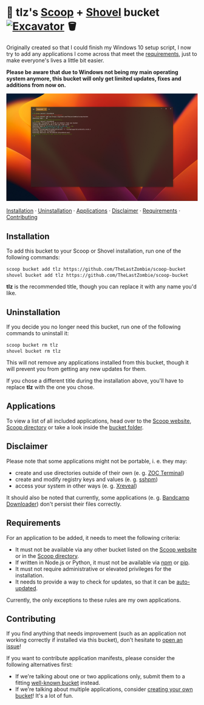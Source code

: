 # 🧟 tlz's [Scoop](https://scoop.sh/) + [Shovel](https://shovel.ash258.com/) bucket [![Excavator](https://github.com/TheLastZombie/scoop-bucket/actions/workflows/schedule.yml/badge.svg)](https://github.com/TheLastZombie/scoop-bucket/actions/workflows/schedule.yml) 🪣

Originally created so that I could finish my Windows 10 setup script, I now try to add any applications I come across that meet the [requirements](#requirements), just to make everyone's lives a little bit easier.

**Please be aware that due to Windows not being my main operating system anymore, this bucket will only get limited updates, fixes and additions from now on.**

![](screenshot.png)

[Installation](#installation) · [Uninstallation](#uninstallation) · [Applications](#applications) · [Disclaimer](#disclaimer) · [Requirements](#requirements) · [Contributing](#contributing)

## Installation

To add this bucket to your Scoop or Shovel installation, run one of the following commands:

```
scoop bucket add tlz https://github.com/TheLastZombie/scoop-bucket
shovel bucket add tlz https://github.com/TheLastZombie/scoop-bucket
```

**tlz** is the recommended title, though you can replace it with any name you'd like.

## Uninstallation

If you decide you no longer need this bucket, run one of the following commands to uninstall it:

```
scoop bucket rm tlz
shovel bucket rm tlz
```

This will not remove any applications installed from this bucket, though it will prevent you from getting any new updates for them.

If you chose a different title during the installation above, you'll have to replace **tlz** with the one you chose.

## Applications

To view a list of all included applications, head over to the [Scoop website](https://scoop.sh/#/apps?q=%22https%3A%2F%2Fgithub.com%2FTheLastZombie%2Fscoop-bucket%22&s=1&d=0&o=false), [Scoop directory](https://rasa.github.io/scoop-directory/by-bucket#TheLastZombie_scoop-bucket) or take a look inside the [bucket folder](https://github.com/TheLastZombie/scoop-bucket/tree/master/bucket).

## Disclaimer

Please note that some applications might not be portable, i. e. they may:

- create and use directories outside of their own (e. g. [ZOC Terminal](https://www.emtec.com/zoc/))
- create and modify registry keys and values (e. g. [sshpm](https://thelastzombie.github.io/sshpm/))
- access your system in other ways (e. g. [Xreveal](https://yubsoft.com/xreveal/))

It should also be noted that currently, some applications (e. g. [Bandcamp Downloader](https://github.com/Otiel/BandcampDownloader)) don't persist their files correctly.

## Requirements

For an application to be added, it needs to meet the following criteria:

- It must not be available via any other bucket listed on the [Scoop website](https://scoop.sh/#/apps?o=false) or in the [Scoop directory](https://rasa.github.io/scoop-directory/by-bucket).
- If written in Node.js or Python, it must not be available via [npm](https://www.npmjs.com/) or [pip](https://pip.pypa.io/).
- It must not require administrative or elevated privileges for the installation.
- It needs to provide a way to check for updates, so that it can be [auto-updated](https://github.com/marketplace/actions/bucket-minion).

Currently, the only exceptions to these rules are my own applications.

## Contributing

If you find anything that needs improvement (such as an application not working correctly if installed via this bucket), don't hesitate to [open an issue](https://github.com/TheLastZombie/scoop-bucket/issues/new)!

If you want to contribute application manifests, please consider the following alternatives first:

- If we're talking about one or two applications only, submit them to a fitting [well-known bucket](https://github.com/lukesampson/scoop/blob/master/buckets.json) instead.
- If we're talking about multiple applications, consider [creating your own bucket](https://github.com/lukesampson/scoop/wiki/Buckets#creating-your-own-bucket)! It's a lot of fun.
